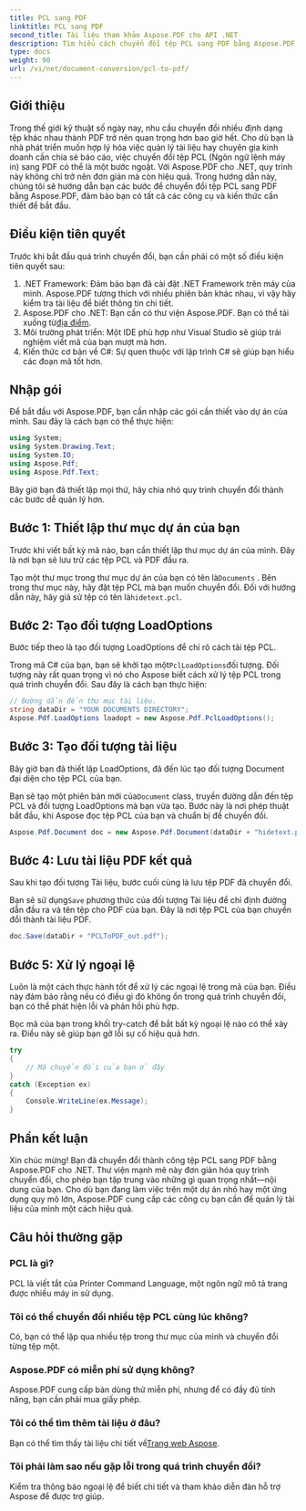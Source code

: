 ```yaml
---
title: PCL sang PDF
linktitle: PCL sang PDF
second_title: Tài liệu tham khảo Aspose.PDF cho API .NET
description: Tìm hiểu cách chuyển đổi tệp PCL sang PDF bằng Aspose.PDF cho .NET với hướng dẫn từng bước này. Hoàn hảo cho cả nhà phát triển và doanh nghiệp.
type: docs
weight: 90
url: /vi/net/document-conversion/pcl-to-pdf/
---
```

## Giới thiệu

Trong thế giới kỹ thuật số ngày nay, nhu cầu chuyển đổi nhiều định dạng tệp khác nhau thành PDF trở nên quan trọng hơn bao giờ hết. Cho dù bạn là nhà phát triển muốn hợp lý hóa việc quản lý tài liệu hay chuyên gia kinh doanh cần chia sẻ báo cáo, việc chuyển đổi tệp PCL (Ngôn ngữ lệnh máy in) sang PDF có thể là một bước ngoặt. Với Aspose.PDF cho .NET, quy trình này không chỉ trở nên đơn giản mà còn hiệu quả. Trong hướng dẫn này, chúng tôi sẽ hướng dẫn bạn các bước để chuyển đổi tệp PCL sang PDF bằng Aspose.PDF, đảm bảo bạn có tất cả các công cụ và kiến thức cần thiết để bắt đầu.

## Điều kiện tiên quyết

Trước khi bắt đầu quá trình chuyển đổi, bạn cần phải có một số điều kiện tiên quyết sau:

1. .NET Framework: Đảm bảo bạn đã cài đặt .NET Framework trên máy của mình. Aspose.PDF tương thích với nhiều phiên bản khác nhau, vì vậy hãy kiểm tra tài liệu để biết thông tin chi tiết.
2.  Aspose.PDF cho .NET: Bạn cần có thư viện Aspose.PDF. Bạn có thể tải xuống từ[địa điểm](https://releases.aspose.com/pdf/net/).
3. Môi trường phát triển: Một IDE phù hợp như Visual Studio sẽ giúp trải nghiệm viết mã của bạn mượt mà hơn.
4. Kiến thức cơ bản về C#: Sự quen thuộc với lập trình C# sẽ giúp bạn hiểu các đoạn mã tốt hơn.

## Nhập gói

Để bắt đầu với Aspose.PDF, bạn cần nhập các gói cần thiết vào dự án của mình. Sau đây là cách bạn có thể thực hiện:

```csharp
using System;
using System.Drawing.Text;
using System.IO;
using Aspose.Pdf;
using Aspose.Pdf.Text;
```

Bây giờ bạn đã thiết lập mọi thứ, hãy chia nhỏ quy trình chuyển đổi thành các bước dễ quản lý hơn.

## Bước 1: Thiết lập thư mục dự án của bạn

Trước khi viết bất kỳ mã nào, bạn cần thiết lập thư mục dự án của mình. Đây là nơi bạn sẽ lưu trữ các tệp PCL và PDF đầu ra.

 Tạo một thư mục trong thư mục dự án của bạn có tên là`Documents` . Bên trong thư mục này, hãy đặt tệp PCL mà bạn muốn chuyển đổi. Đối với hướng dẫn này, hãy giả sử tệp có tên là`hidetext.pcl`.

## Bước 2: Tạo đối tượng LoadOptions

Bước tiếp theo là tạo đối tượng LoadOptions để chỉ rõ cách tải tệp PCL.

 Trong mã C# của bạn, bạn sẽ khởi tạo một`PclLoadOptions`đối tượng. Đối tượng này rất quan trọng vì nó cho Aspose biết cách xử lý tệp PCL trong quá trình chuyển đổi. Sau đây là cách bạn thực hiện:

```csharp
// Đường dẫn đến thư mục tài liệu.
string dataDir = "YOUR DOCUMENTS DIRECTORY";
Aspose.Pdf.LoadOptions loadopt = new Aspose.Pdf.PclLoadOptions();
```

## Bước 3: Tạo đối tượng tài liệu

Bây giờ bạn đã thiết lập LoadOptions, đã đến lúc tạo đối tượng Document đại diện cho tệp PCL của bạn.

 Bạn sẽ tạo một phiên bản mới của`Document` class, truyền đường dẫn đến tệp PCL và đối tượng LoadOptions mà bạn vừa tạo. Bước này là nơi phép thuật bắt đầu, khi Aspose đọc tệp PCL của bạn và chuẩn bị để chuyển đổi.

```csharp
Aspose.Pdf.Document doc = new Aspose.Pdf.Document(dataDir + "hidetext.pcl", loadopt);
```

## Bước 4: Lưu tài liệu PDF kết quả

Sau khi tạo đối tượng Tài liệu, bước cuối cùng là lưu tệp PDF đã chuyển đổi.

 Bạn sẽ sử dụng`Save` phương thức của đối tượng Tài liệu để chỉ định đường dẫn đầu ra và tên tệp cho PDF của bạn. Đây là nơi tệp PCL của bạn chuyển đổi thành tài liệu PDF.

```csharp
doc.Save(dataDir + "PCLToPDF_out.pdf");
```

## Bước 5: Xử lý ngoại lệ

Luôn là một cách thực hành tốt để xử lý các ngoại lệ trong mã của bạn. Điều này đảm bảo rằng nếu có điều gì đó không ổn trong quá trình chuyển đổi, bạn có thể phát hiện lỗi và phản hồi phù hợp.

Bọc mã của bạn trong khối try-catch để bắt bất kỳ ngoại lệ nào có thể xảy ra. Điều này sẽ giúp bạn gỡ lỗi sự cố hiệu quả hơn.

```csharp
try
{
    // Mã chuyển đổi của bạn ở đây
}
catch (Exception ex)
{
    Console.WriteLine(ex.Message);
}
```

## Phần kết luận

Xin chúc mừng! Bạn đã chuyển đổi thành công tệp PCL sang PDF bằng Aspose.PDF cho .NET. Thư viện mạnh mẽ này đơn giản hóa quy trình chuyển đổi, cho phép bạn tập trung vào những gì quan trọng nhất—nội dung của bạn. Cho dù bạn đang làm việc trên một dự án nhỏ hay một ứng dụng quy mô lớn, Aspose.PDF cung cấp các công cụ bạn cần để quản lý tài liệu của mình một cách hiệu quả.

## Câu hỏi thường gặp

### PCL là gì?
PCL là viết tắt của Printer Command Language, một ngôn ngữ mô tả trang được nhiều máy in sử dụng.

### Tôi có thể chuyển đổi nhiều tệp PCL cùng lúc không?
Có, bạn có thể lặp qua nhiều tệp trong thư mục của mình và chuyển đổi từng tệp một.

### Aspose.PDF có miễn phí sử dụng không?
Aspose.PDF cung cấp bản dùng thử miễn phí, nhưng để có đầy đủ tính năng, bạn cần phải mua giấy phép.

### Tôi có thể tìm thêm tài liệu ở đâu?
 Bạn có thể tìm thấy tài liệu chi tiết về[Trang web Aspose](https://reference.aspose.com/pdf/net/).

### Tôi phải làm sao nếu gặp lỗi trong quá trình chuyển đổi?
Kiểm tra thông báo ngoại lệ để biết chi tiết và tham khảo diễn đàn hỗ trợ Aspose để được trợ giúp.